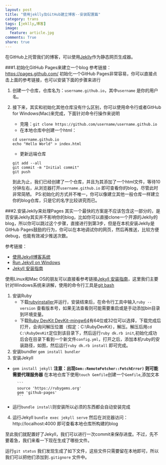 ```yaml
---
layout: post
title: "使用jeklly及GitHub建立博客--安装配置篇"
category: trans
tags: [jeklly,博客]
image:
  feature: article.jpg
comments: True
share: true
---
```


在GitHub上托管我们的博客，可以使用[Jeklly](http://jekyllcn.com/)作为静态网页生成器。

###1.初始化GitHub Pages来建立一个blog
参考链接：https://pages.github.com/
初始化一个GitHub Pages非常容易，你可以直接点击上面的参考链接，也可以安装下面的步骤来进行

1. 创建一个仓库，仓库名为：`username.github.io`，其中`username` 是你的用户名。
2. 接下来，其实和初始化其他仓库没有什么区别，你可以使用命令行或者GitHub for Windows(Mac)来完成，下面针对命令行操作来说明
    -  克隆：`git clone https://github.com/username/username.github.io`
    - 在本地仓库中创建一个html：
    ```
    cd username.github.io
    echo "Hello World" > index.html
    ```
    - 更新远端仓库
    ```
    git add --all
    git commit -m "Initial commit"
    git push
    ```

    到此为止，我们已经创建了一个仓库，并且为其添加了一个html文件，等待10分钟左右，从浏览器打开`username.github.io` 即可查看你的blog，尽管此时非常简陋。
    PS:初始化的方式并不唯一，你可以像建立其他一般仓库一样建立你的blog仓库，只是它的名字比较讲究而已。

###2.安装Jeklly来处理Pages
其实一个最快的方案是不应该包含这一部分的，是否安装Jeklly其实并不影响你的blog，比如你可以直接clone一个开源的Jeklly的blog，所以你可以跳过这个步骤，直接进行到第3步，但是在本机安装Jeklly是GitHub Pages鼓励的行为，你可以在本地调试你的网页，然后再推送，比较方便debug，也能有效减少推送次数。


参考链接：

- [使用Jekyll博客系统](https://help.github.com/articles/using-jekyll-with-pages/ )
- [Run Jekyll on Windows](http://jekyll-windows.juthilo.com/1-ruby-and-devkit/)
- [Jekyll 安装指南](http://jekyllcn.com/docs/installation/)

使用Linux和Mac OS的朋友可以直接看参考链接[Jekyll 安装指南](http://jekyllcn.com/docs/installation/)，这里我们主要针对Windows系统来讲解，使用的命令行工具是[git bash](http://msysgit.github.io/)


1. 安装Ruby
    - 下载[rubyinstaller](http://rubyinstaller.org/)并运行，安装结束后，在命令行工具中输入`ruby --version` 查看版本号，如果无法查看则可能需要重启或是手动添加bin目录到环境变量。
    - 下载[Ruby DevKit DevKit-mingw64](http://rubyinstaller.org/downloads/)有64位或32位可以选择，下载完成后打开，会询问解压位置（假定：C:\RubyDevKit），解压。解压后用`cd C:\RubyDevKit`定位到该目录下，然后运行`ruby dk.rb init`,初始化成功后会在目录下看到一个新文件`config.yml`，打开之后，添加本机ruby的安装路径，如图，然后运行`ruby dk.rb install` 即可完成。
2. 安装bundler
`gem install bundler`
3.  安装Jekyll
- `gem install jekyll`
**注意：出现`Gem::RemoteFetcher::FetchError)` 则可能需要代理服务器**
在本地仓库下使用`touch Gemfile`创建一个`Gemfile`,添加文本

        ```
        source 'https://rubygems.org'
        gem 'github-pages'
        ```
- 运行`bundle install`则安装所以必须的东西都会自动安装完成

4. 运行Jekyll
`bundle exec jekyll serve`
然后在浏览器访问：http://localhost:4000 即可查看本地仓库所构建的blog

至此我们就配置好了Jekyll，我们可以进行一次commit来保存进度。不过，先不要着急，我们来看一下现在生成了哪些文件。

运行`git status` 我们发现生成了如下文件，这些文件只需要留在本地即可，所以我们可以把他们添加到`.gitignore` 文件中。


